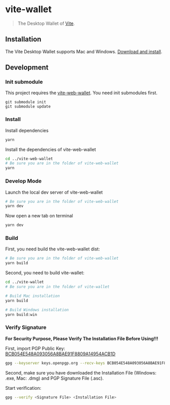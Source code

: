# vite-wallet
> The Desktop Wallet of [Vite](https://vite.org).

## Installation

The Vite Desktop Wallet supports Mac and Windows. [Download and install](https://github.com/vitelabs/vite-wallet/releases).

## Development

### Init submodule

This project requires the [vite-web-wallet](https://github.com/vitelabs/vite-web-wallet). You need init submodules first.

```
git submodule init
git submodule update
```

### Install

Install dependencies

```bash
yarn
```

Install the dependencies of vite-web-wallet

```bash
cd ../vite-web-wallet
# Be sure you are in the folder of vite-web-wallet
yarn
```

### Develop Mode

Launch the local dev server of vite-web-wallet

```bash
# Be sure you are in the folder of vite-web-wallet
yarn dev
```
Now open a new tab on terminal

```bash
yarn dev
```

### Build

First, you need build the vite-web-wallet dist:

```bash
# Be sure you are in the folder of vite-web-wallet
yarn build
```

Second, you need to build vite-wallet:

```bash
cd ../vite-wallet
# Be sure you are in the folder of vite-wallet

# Build Mac installation
yarn build

# Build Windows installation
yarn build:win
```

### Verify Signature

**For Security Purpose, Please Verify The Installation File Before Using!!!**

First, import PGP Public Key: [BCB054E548A093056A8BAE91F8809A14954ACB1D](https://keys.openpgp.org/vks/v1/by-fingerprint/BCB054E548A093056A8BAE91F8809A14954ACB1D)

```bash
gpg --keyserver keys.openpgp.org --recv-keys BCB054E548A093056A8BAE91F8809A14954ACB1D
```

Second, make sure you have downloaded the Installation File (Windows: .exe, Mac: .dmg) and PGP Signature File (.asc).

Start verification: 

```bash
gpg --verify <Signature File> <Installation File> 
```

